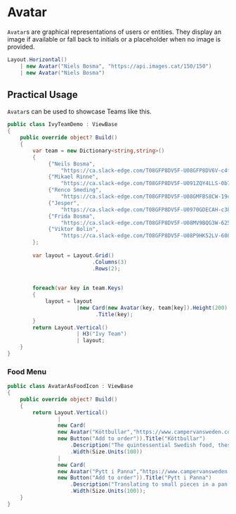 # Avatar

`Avatar`s are graphical representations of users or entities. They display an image if available or fall back to initials or a placeholder when no image is provided.

```csharp demo-below
Layout.Horizontal()
    | new Avatar("Niels Bosma", "https://api.images.cat/150/150")            
    | new Avatar("Niels Bosma")
```


<WidgetDocs Type="Ivy.Avatar" ExtensionTypes="Ivy.AvatarExtensions" SourceUrl="https://github.com/Ivy-Interactive/Ivy-Framework/blob/main/Ivy/Widgets/Primitives/Avatar.cs"/>

## Practical Usage

`Avatar`s can be used to showcase Teams like this. 

```csharp demo-tabs
public class IvyTeamDemo : ViewBase
{
    public override object? Build()
    {
        var team = new Dictionary<string,string>()
        {
             {"Neils Bosma", 
                 "https://ca.slack-edge.com/T08GFP8DV5F-U08GFP8DV6V-c4f29d91e630-72"},
             {"Mikael Rinne", 
                 "https://ca.slack-edge.com/T08GFP8DV5F-U091ZQY4LLS-0b7df2f0bdc1-72"},
             {"Renco Smeding", 
                 "https://ca.slack-edge.com/T08GFP8DV5F-U08GMFBS8CW-19c489f08a2e-192"},
             {"Jesper", 
                 "https://ca.slack-edge.com/T08GFP8DV5F-U0970GDECAH-c3871d963505-192"},
             {"Frida Bosma", 
                 "https://ca.slack-edge.com/T08GFP8DV5F-U08MV9BQG3W-625070267114-192"},
             {"Viktor Bolin", 
                 "https://ca.slack-edge.com/T08GFP8DV5F-U08P9HK52LV-608a7c8601d4-192"},
        };
        
        var layout = Layout.Grid()
                           .Columns(3)
                           .Rows(2);
                          
                           
        foreach(var key in team.Keys)
        {
            layout = layout 
                      |new Card(new Avatar(key, team[key]).Height(200).Width(100))
                            .Title(key);
        }
        return Layout.Vertical()
                      | H3("Ivy Team")
                      | layout;
    }    
}
```

### Food Menu

```csharp demo-tabs
public class AvatarAsFoodIcon : ViewBase
{
    public override object? Build()
    {
        return Layout.Vertical()
                | 
                new Card(
                new Avatar("Köttbullar","https://www.campervansweden.com/assets/img/blog/461/traditional-swedish-dishes-kotbullar.jpg"),
                new Button("Add to order")).Title("Köttbullar")
                    .Description("The quintessential Swedish food, these meatballs are more than just a dish; they're a cultural icon.")
                    .Width(Size.Units(100))
                | 
                new Card(
                new Avatar("Pytt i Panna","https://www.campervansweden.com/assets/img/blog/461/traditional-swedish-dishes-pytt-panna.jpg"),
                new Button("Add to order")).Title("Pytt i Panna")
                    .Description("Translating to small pieces in a pan, this hearty hash of potatoes, onions, and meat is a beloved comfort food. It's a brilliant way to use leftovers and is often crowned with a fried egg.")
                    .Width(Size.Units(100));
    }    
}

```